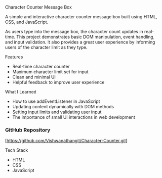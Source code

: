Character Counter Message Box

A simple and interactive character counter message box built using HTML, CSS, and JavaScript.

As users type into the message box, the character count updates in real-time. This project demonstrates basic DOM manipulation, event handling, and input validation. It also provides a great user experience by informing users of the character limit as they type.

Features

- Real-time character counter  
- Maximum character limit set for input  
- Clean and minimal UI  
- Helpful feedback to improve user experience  

 What I Learned

- How to use addEventListener in JavaScript  
- Updating content dynamically with DOM methods  
- Setting input limits and validating user input  
- The importance of small UI interactions in web development  

### GitHub Repository

[https://github.com/Vishwanathangit/Character-Counter.git]

Tech Stack

- HTML  
- CSS  
- JavaScript  
